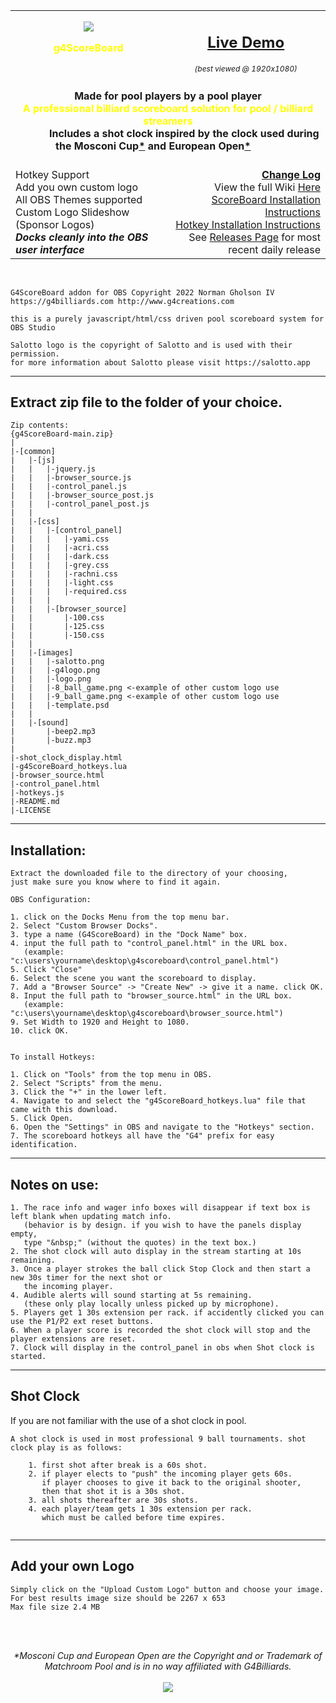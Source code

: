 <div align="center"><table width="100%" border="0"><tr><td><div align="center"><img src="https://g4billiards.com/coinflip/images/9ball_clipart_stylized_100.png"><p style="color:yellow; font-weight:bolder"><b>g4ScoreBoard</b></div></td><td>
<div align="center"><h2><a href="https://g4billiards.com/g4scoreboard_demo/" target="_blank">Live Demo</a></h2><span style="font-size: 12px"><i>(best viewed @ 1920x1080)</i></span></div></td></tr><tr><td colspan="2"><div align="center"><br><b>Made for pool players by a pool player<span style="color: yellow"><br>A professional billiard scoreboard solution for pool / billiard streamers</span><br>&nbsp;&nbsp;&nbsp;&nbsp;&nbsp;&nbsp;&nbsp;&nbsp;&nbsp;&nbsp;&nbsp;&nbsp;Includes a shot clock inspired by the clock used during the Mosconi Cup<a href="#matchroom-pool">*</a> and European Open<a href="#matchroom-pool">*</a></b>&nbsp;&nbsp;&nbsp;&nbsp;&nbsp;&nbsp;&nbsp;&nbsp;&nbsp;&nbsp;&nbsp;<br><br></div></td></tr><tr><td><div align="left">Hotkey Support<br>Add  you own custom logo<br>				All OBS Themes supported<br>Custom Logo Slideshow (Sponsor Logos)<br><b><i>Docks cleanly into the OBS user interface</i></b></div></td><td><div align="right"><a href="https://github.com/ngholson/g4ScoreBoard/wiki/Change-Log" target="_blank"><b>Change Log</b></a><br>View the full Wiki <a href="https://github.com/ngholson/g4ScoreBoard/wiki">Here</a>
<br><a href="https://github.com/ngholson/g4ScoreBoard/wiki/Installation-(Scoreboard)" target="_blank">ScoreBoard Installation Instructions</a><br><a href="https://github.com/ngholson/g4ScoreBoard/wiki/Installation-(Scoreboard)" target="_blank">Hotkey Installation Instructions</a><br>See <a href="https://github.com/ngholson/g4ScoreBoard/releases" target="_blank">Releases Page</a> for most recent daily release</div></td></tr></table></div><br>


```
G4ScoreBoard addon for OBS Copyright 2022 Norman Gholson IV
https://g4billiards.com http://www.g4creations.com

this is a purely javascript/html/css driven pool scoreboard system for OBS Studio

Salotto logo is the copyright of Salotto and is used with their permission.
for more information about Salotto please visit https://salotto.app
```
-------------------------------------------------------------

## Extract zip file to the folder of your choice.<br>

```
Zip contents:
{g4ScoreBoard-main.zip}
|
|-[common]
|   |-[js]
|   |   |-jquery.js
|   |   |-browser_source.js
|   |   |-control_panel.js
|   |   |-browser_source_post.js
|   |   |-control_panel_post.js
|   |
|   |-[css]
|   |	|-[control_panel]
|   |	|   |-yami.css
|   | 	|   |-acri.css
|   |	|   |-dark.css
|   |	|   |-grey.css
|   |	|   |-rachni.css
|   |	|   |-light.css
|   |   |   |-required.css
|   |	|
|   |	|-[browser_source]
|   |       |-100.css
|   |	    |-125.css
|   |	    |-150.css
|   |
|   |-[images]
|   |   |-salotto.png
|   |   |-g4logo.png
|   |   |-logo.png
|   |   |-8_ball_game.png <-example of other custom logo use
|   |   |-9_ball_game.png <-example of other custom logo use
|   |   |-template.psd
|   |
|   |-[sound]
|       |-beep2.mp3
|       |-buzz.mp3
|
|-shot_clock_display.html   
|-g4ScoreBoard_hotkeys.lua
|-browser_source.html   
|-control_panel.html
|-hotkeys.js
|-README.md
|-LICENSE

```
--------------------------------------------------------------

## Installation:
```
Extract the downloaded file to the directory of your choosing, 
just make sure you know where to find it again. 

OBS Configuration:
	
1. click on the Docks Menu from the top menu bar.
2. Select "Custom Browser Docks".
3. type a name (G4ScoreBoard) in the "Dock Name" box.
4. input the full path to "control_panel.html" in the URL box. 
   (example: "c:\users\yourname\desktop\g4scoreboard\control_panel.html")
5. Click "Close"
6. Select the scene you want the scoreboard to display.
7. Add a "Browser Source" -> "Create New" -> give it a name. click OK.
8. Input the full path to "browser_source.html" in the URL box.
   (example: "c:\users\yourname\desktop\g4scoreboard\browser_source.html")
9. Set Width to 1920 and Height to 1080. 
10. click OK.

	
To install Hotkeys:
	
1. Click on "Tools" from the top menu in OBS.
2. Select "Scripts" from the menu.
3. Click the "+" in the lower left.
4. Navigate to and select the "g4ScoreBoard_hotkeys.lua" file that came with this download.
5. Click Open.  
6. Open the "Settings" in OBS and navigate to the "Hotkeys" section.
7. The scoreboard hotkeys all have the "G4" prefix for easy identification.
```
--------------------------------------------------------------

## Notes on use:  
```
1. The race info and wager info boxes will disappear if text box is left blank when updating match info.
   (behavior is by design. if you wish to have the panels display empty,
   type "&nbsp;" (without the quotes) in the text box.)
2. The shot clock will auto display in the stream starting at 10s remaining.
3. Once a player strokes the ball click Stop Clock and then start a new 30s timer for the next shot or
   the incoming player.
4. Audible alerts will sound starting at 5s remaining. 
   (these only play locally unless picked up by microphone).
5. Players get 1 30s extension per rack. if accidently clicked you can use the P1/P2 ext reset buttons. 
6. When a player score is recorded the shot clock will stop and the player extensions are reset. 
7. Clock will display in the control_panel in obs when Shot clock is started. 
```	
---------------------------------------------------------------


## Shot Clock
If you are not familiar with the use of a shot clock in pool.
```
A shot clock is used in most professional 9 ball tournaments. shot clock play is as follows:

	1. first shot after break is a 60s shot. 
	2. if player elects to "push" the incoming player gets 60s. 
	   if player chooses to give it back to the original shooter, 
	   then that shot it is a 30s shot. 
	3. all shots thereafter are 30s shots.
	4. each player/team gets 1 30s extension per rack. 
	   which must be called before time expires.
									
```	   

---------------------------------------------------------------

## Add your own Logo
```
Simply click on the "Upload Custom Logo" button and choose your image.
For best results image size should be 2267 x 653
Max file size 2.4 MB 

```
<br><br>
<a id="user-content-matchroom-pool" class="anchor" aria-hidden="true" href="#matchroom-pool"></a><div align="center"><i>*Mosconi Cup and European Open are the Copyright and or Trademark of Matchroom Pool and is in no way affiliated with G4Billiards.</i><br><br><img src="https://g4billiards.com/coinflip/images/9ball_clipart_stylized_100.png"></div><br><br>
